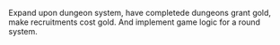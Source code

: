 Expand upon dungeon system, have completede dungeons grant gold, make recruitments cost gold. And implement game logic for a round system.
